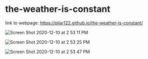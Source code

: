 # the-weather-is-constant

link to webpage: https://pilar122.github.io/the-weather-is-constant/


![Screen Shot 2020-12-10 at 2 53 11 PM](https://user-images.githubusercontent.com/71223784/101834472-a8e75c80-3af7-11eb-9308-ae4f91b99cac.png)

![Screen Shot 2020-12-10 at 2 53 25 PM](https://user-images.githubusercontent.com/71223784/101834504-b270c480-3af7-11eb-8094-5df129a385fb.png)

![Screen Shot 2020-12-10 at 2 53 47 PM](https://user-images.githubusercontent.com/71223784/101834553-bc92c300-3af7-11eb-873f-d7e69c49f63f.png)
